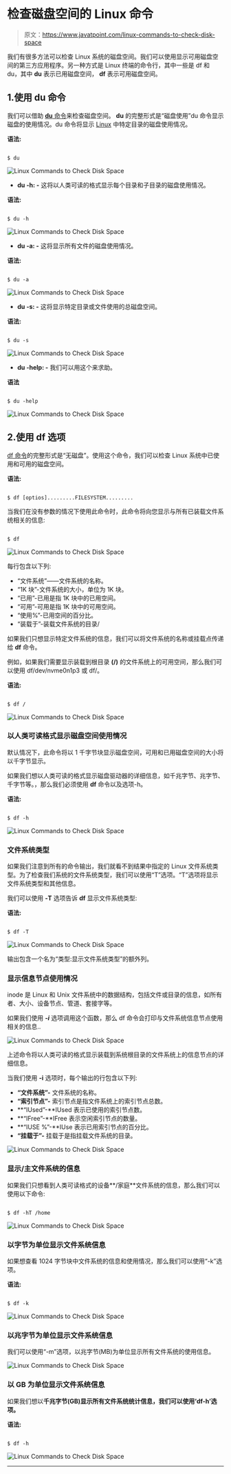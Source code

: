 # 检查磁盘空间的 Linux 命令

> 原文：<https://www.javatpoint.com/linux-commands-to-check-disk-space>

我们有很多方法可以检查 Linux 系统的磁盘空间。我们可以使用显示可用磁盘空间的第三方应用程序。另一种方式是 Linux 终端的命令行，其中一些是 df 和 du，其中 **du** 表示已用磁盘空间， **df** 表示可用磁盘空间。

## 1.使用 du 命令

我们可以借助 [**du** 命令](https://www.javatpoint.com/linux-du)来检查磁盘空间。 **du** 的完整形式是“磁盘使用”du 命令显示磁盘的使用情况。du 命令将显示 [Linux](https://www.javatpoint.com/linux-tutorial) 中特定目录的磁盘使用情况。

**语法:**

```

$ du

```

![Linux Commands to Check Disk Space](img/4c8020138b2e7c82b04407e3f798a8b9.png)

*   **du -h: -** 这将以人类可读的格式显示每个目录和子目录的磁盘使用情况。

**语法:**

```

$ du -h

```

![Linux Commands to Check Disk Space](img/ed301be5904b0891a287052291c364b2.png)

*   **du -a: -** 这将显示所有文件的磁盘使用情况。

**语法:**

```

$ du -a 

```

![Linux Commands to Check Disk Space](img/89eac97eb0de0ad35dbc5a875669cab4.png)

*   **du -s: -** 这将显示特定目录或文件使用的总磁盘空间。

**语法:**

```

$ du -s

```

![Linux Commands to Check Disk Space](img/6034bcb5bda0bb9979399867d26bad96.png)

*   **du -help: -** 我们可以用这个来求助。

**语法**

```

$ du -help

```

![Linux Commands to Check Disk Space](img/97abc57910c4e7a62ca53bc21c7be0dd.png)

## 2.使用 df 选项

[df 命令](https://www.javatpoint.com/linux-df)的完整形式是“无磁盘”。使用这个命令，我们可以检查 Linux 系统中已使用和可用的磁盘空间。

**语法:**

```

$ df [optios].........FILESYSTEM.........

```

当我们在没有参数的情况下使用此命令时，此命令将向您显示与所有已装载文件系统相关的信息:

```

$ df

```

![Linux Commands to Check Disk Space](img/773796cc9dfbc77ec7e6aff2aa9aec5f.png)

每行包含以下列:

*   “文件系统”——文件系统的名称。
*   “1K 块”-文件系统的大小，单位为 1K 块。
*   “已用”-已用是指 1K 块中的已用空间。
*   “可用”-可用是指 1K 块中的可用空间。
*   “使用%”-已用空间的百分比。
*   “装载于”-装载文件系统的目录/

如果我们只想显示特定文件系统的信息，我们可以将文件系统的名称或挂载点传递给 **df** 命令。

例如，如果我们需要显示装载到根目录 **(/)** 的文件系统上的可用空间，那么我们可以使用 df/dev/nvme0n1p3 或 df/。

**语法:**

```

$ df /

```

![Linux Commands to Check Disk Space](img/4258ed4cfc9a6524d24f071803ab9517.png)

### 以人类可读格式显示磁盘空间使用情况

默认情况下，此命令将以 1 千字节块显示磁盘空间，可用和已用磁盘空间的大小将以千字节显示。

如果我们想以人类可读的格式显示磁盘驱动器的详细信息，如千兆字节、兆字节、千字节等。，那么我们必须使用 **df** 命令以及选项-h。

**语法:**

```

$ df -h

```

![Linux Commands to Check Disk Space](img/90b1a59b4960776fed04780b590f8f1e.png)

### 文件系统类型

如果我们注意到所有的命令输出，我们就看不到结果中指定的 Linux 文件系统类型。为了检查我们系统的文件系统类型，我们可以使用“T”选项。“T”选项将显示文件系统类型和其他信息。

我们可以使用 **-T** 选项告诉 **df** 显示文件系统类型:

**语法:**

```

$ df -T

```

![Linux Commands to Check Disk Space](img/db5b1b50b2dd16c7a0e4af57c18b76b1.png)

输出包含一个名为“类型:显示文件系统类型”的额外列。

### 显示信息节点使用情况

inode 是 Linux 和 Unix 文件系统中的数据结构，包括文件或目录的信息，如所有者、大小、设备节点、管道、套接字等。

如果我们使用 ***-i*** 选项调用这个函数，那么 df 命令会打印与文件系统信息节点使用相关的信息..

![Linux Commands to Check Disk Space](img/87eda1058958253c08ebda68d5e0c07c.png)

上述命令将以人类可读的格式显示装载到系统根目录的文件系统上的信息节点的详细信息。

当我们使用 **-i** 选项时，每个输出的行包含以下列:

*   **“文件系统”-** 文件系统的名称。
*   **“索引节点”-** 索引节点是指文件系统上的索引节点总数。
*   **“IUsed”-**IUsed 表示已使用的索引节点数。
*   **“IFree”-**IFree 表示空闲索引节点的数量。
*   **“IUSE %”-**IUse 表示已用索引节点的百分比。
*   **“挂载于”-** 挂载于是指挂载文件系统的目录。

![Linux Commands to Check Disk Space](img/dfad3f2914f26e3f1a67671672cff941.png)

### 显示/主文件系统的信息

如果我们只想看到人类可读格式的设备**/家庭**文件系统的信息，那么我们可以使用以下命令:

```

$ df -hT /home

```

![Linux Commands to Check Disk Space](img/9f55606d30c0cff5259ba02c87446b56.png)

### 以字节为单位显示文件系统信息

如果想查看 1024 字节块中文件系统的信息和使用情况，那么我们可以使用“-k”选项。

**语法:**

```

$ df -k

```

![Linux Commands to Check Disk Space](img/473f6480ec81160ef26abba72df4f8c9.png)

### 以兆字节为单位显示文件系统信息

我们可以使用“-m”选项，以兆字节(MB)为单位显示所有文件系统的使用信息。

![Linux Commands to Check Disk Space](img/53de64f61b0a0c1b436f178e623b3dd4.png)

### 以 GB 为单位显示文件系统信息

如果我们想以**千兆字节(GB)显示所有文件系统统计信息，我们可以使用‘df-h’选项。**

**语法:**

```

$ df -h

```

![Linux Commands to Check Disk Space](img/10aef9cbcf4198bd0184600d5271e905.png)

* * *